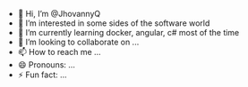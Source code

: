 - 👋 Hi, I’m @JhovannyQ
- 👀 I’m interested in some sides of the software world
- 🌱 I’m currently learning docker, angular, c# most of the time
- 💞️ I’m looking to collaborate on ...
- 📫 How to reach me ...
- 😄 Pronouns: ...
- ⚡ Fun fact: ...

<!---
JhovannyQ/JhovannyQ is a ✨ special ✨ repository because its `README.md` (this file) appears on your GitHub profile.
You can click the Preview link to take a look at your changes.
--->
